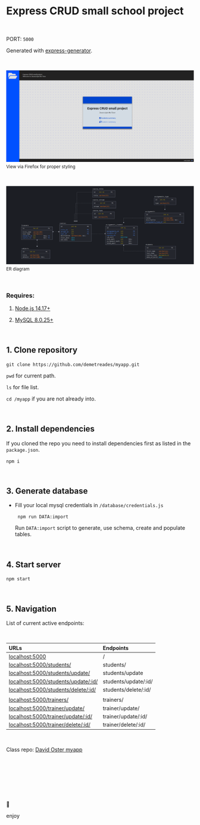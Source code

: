 # Express CRUD small school project

<br>

PORT: `5000`

Generated with [express-generator](https://expressjs.com/en/starter/generator.html).

<br>

![sample](./public/img/sample.png)
<small>View via Firefox for proper styling</small>

<br>

![diagram](./public/img/diagram.png)
<small>ER diagram</small>

<br>

### Requires:

1. [Node.js 14.17+](https://nodejs.org/en/download/)

2. [MySQL 8.0.25+](https://dev.mysql.com/downloads/)

<br>

## 1. Clone repository

    git clone https://github.com/demetreades/myapp.git

`pwd` for current path.

`ls` for file list.

`cd /myapp` if you are not already into.

<br>

## 2. Install dependencies

If you cloned the repo you need to install dependencies first as listed in the `package.json`.

    npm i

<br>

## 3. Generate database

- Fill your local mysql credentials in `/database/credentials.js`

       npm run DATA:import

  Run `DATA:import` script to generate, use schema, create and populate tables.

<br>

## 4. Start server

    npm start

<br>

## 5. Navigation

List of current active endpoints:

<br>

| URLs                                                                              | Endpoints            |
| :-------------------------------------------------------------------------------- | :------------------- |
| [localhost:5000](http://localhost:5000)                                           | /                    |
| [localhost:5000/students/](http://localhost:5000/students/)                       | students/            |
| [localhost:5000/students/update/](http://localhost:5000/students/update/)         | students/update      |
| [localhost:5000/students/update/:id/](http://localhost:5000/students/update/:id/) | students/update/:id/ |
| [localhost:5000/students/delete/:id/](http://localhost:5000/students/delete/:id/) | students/delete/:id/ |
|                                                                                   |                      |
| [localhost:5000/trainers/](http://localhost:5000/trainers/)                       | trainers/            |
| [localhost:5000/trainer/update/](http://localhost:5000/trainer/update/)           | trainer/update/      |
| [localhost:5000/trainer/update/:id/](http://localhost:5000/trainer/update/:id/)   | trainer/update/:id/  |
| [localhost:5000/trainer/delete/:id/](http://localhost:5000/trainer/delete/:id/)   | trainer/delete/:id/  |

<br>

Class repo: [David Oster myapp](https://github.com/davidoster/myapp)

<br>

<br>

<br>

<br>

<br>

<br>

🤿

enjoy
